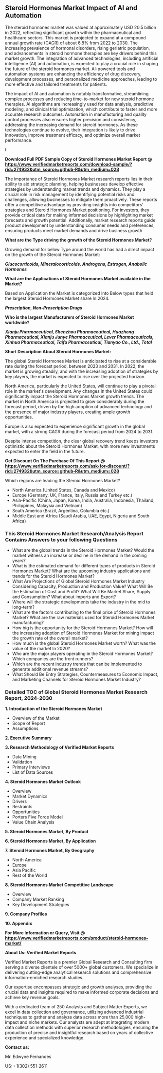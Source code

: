 <h2>Steroid Hormones Market Impact of AI and Automation</h2><p>The steroid hormones market was valued at approximately USD 20.5 billion in 2022, reflecting significant growth within the pharmaceutical and healthcare sectors. This market is projected to expand at a compound annual growth rate (CAGR) of about 6.8% from 2022 to 2030. The increasing prevalence of hormonal disorders, rising geriatric population, and advancements in steroid hormone therapies are key drivers behind this market growth. The integration of advanced technologies, including artificial intelligence (AI) and automation, is expected to play a crucial role in shaping the future of the steroid hormones market. AI-powered tools and automation systems are enhancing the efficiency of drug discovery, development processes, and personalized medicine approaches, leading to more effective and tailored treatments for patients.</p><p>The impact of AI and automation is notably transformative, streamlining complex processes and reducing time-to-market for new steroid hormone therapies. AI algorithms are increasingly used for data analysis, predictive modeling, and clinical trial optimization, which contribute to faster and more accurate research outcomes. Automation in manufacturing and quality control processes also ensures higher precision and consistency, addressing the increasing demand for steroid hormones. As these technologies continue to evolve, their integration is likely to drive innovation, improve treatment efficacy, and optimize overall market performance.</p>t</p><p id="" class=""><strong>Download Full PDF Sample Copy of Steroid Hormones Market Report @ <a href="https://www.verifiedmarketreports.com/download-sample/?rid=274932&utm_source=github-R&utm_medium=028" target="_blank">https://www.verifiedmarketreports.com/download-sample/?rid=274932&utm_source=github-R&utm_medium=028</a></strong></p><p>The importance of&nbsp;Steroid Hormones Market research reports lies in their ability to aid strategic planning, helping businesses develop effective strategies by understanding market trends and dynamics. They play a crucial role in risk management by identifying potential risks and challenges, allowing businesses to mitigate them proactively. These reports offer a competitive advantage by providing insights into competitors' strategies and Steroid Hormones Market positioning. For investors, they provide critical data for making informed decisions by highlighting market forecasts and growth potential. Additionally, market research reports guide product development by understanding consumer needs and preferences, ensuring products meet market demands and drive business growth.</p><p><strong>What are the&nbsp;Type driving the growth of the Steroid Hormones Market?</strong></p><p id="" class="">Growing demand for below Type around the world has had a direct impact on the growth of the Steroid Hormones Market:</p><em><strong>Glucocorticoids, Mineralocorticoids, Androgens, Estrogen, Anabolic Hormones</strong></em></p><strong>What are the&nbsp;Applications&nbsp;of Steroid Hormones Market available in the Market?</strong></p><p id="" class="">Based on Application the Market is categorized into Below types that held the largest Steroid Hormones Market share In 2024.</p><em><strong>Prescription, Non-Prescription Drugs</strong></em></p><strong>Who is the largest Manufacturers of Steroid Hormones Market worldwide?</strong></p><p><em><strong>Xianju Pharmaceutical, Shenzhou Pharmaceutical, Huazhong Pharmaceutical, Xianju Junye Pharmaceutical, Lever Pharmaceuticals, Xinhua Pharmaceutical, Taifa Pharmaceutical, Tianyao Co., Ltd., Total</strong></em></p><p id="" class=""><strong>Short Description About Steroid Hormones Market:</strong></p><p>The global Steroid Hormones Market is anticipated to rise at a considerable rate during the forecast period, between 2023 and 2031. In 2022, the market is growing steadily, and with the increasing adoption of strategies by key players, the market is expected to rise over the projected horizon.</p><p>North America, particularly the United States, will continue to play a pivotal role in the market's development. Any changes in the United States could significantly impact the Steroid Hormones Market growth trends. The market in North America is projected to grow considerably during the forecast period, driven by the high adoption of advanced technology and the presence of major industry players, creating ample growth opportunities.</p><p>Europe is also expected to experience significant growth in the global market, with a strong CAGR during the forecast period from 2024 to 2031.</p><p>Despite intense competition, the clear global recovery trend keeps investors optimistic about the Steroid Hormones Market, with more new investments expected to enter the field in the future.</p><p id="" class=""><strong>Get Discount On The Purchase Of This Report @ <a href="https://www.verifiedmarketreports.com/ask-for-discount/?rid=274932&utm_source=github-R&utm_medium=028" target="_blank">https://www.verifiedmarketreports.com/ask-for-discount/?rid=274932&utm_source=github-R&utm_medium=028</a></strong></p>Which regions are leading the Steroid Hormones Market?</p><ul><li>North America (United States, Canada and Mexico)</li><li>Europe (Germany, UK, France, Italy, Russia and Turkey etc.)</li><li>Asia-Pacific (China, Japan, Korea, India, Australia, Indonesia, Thailand, Philippines, Malaysia and Vietnam)</li><li>South America (Brazil, Argentina, Columbia etc.)</li><li>Middle East and Africa (Saudi Arabia, UAE, Egypt, Nigeria and South Africa)</li></ul><h3 id="" class="">This Steroid Hormones Market Research/Analysis Report Contains Answers to your following Questions</h3><ul><li>What are the global trends in the Steroid Hormones Market? Would the market witness an increase or decline in the demand in the coming years?</li><li>What is the estimated demand for different types of products in Steroid Hormones Market? What are the upcoming industry applications and trends for the Steroid Hormones Market?</li><li>What Are Projections of Global Steroid Hormones Market Industry Considering Capacity, Production and Production Value? What Will Be the Estimation of Cost and Profit? What Will Be Market Share, Supply and Consumption? What about imports and Export?</li><li>Where will the strategic developments take the industry in the mid to long-term?</li><li>What are the factors contributing to the final price of Steroid Hormones Market? What are the raw materials used for Steroid Hormones Market manufacturing?</li><li>How big is the opportunity for the Steroid Hormones Market? How will the increasing adoption of Steroid Hormones Market for mining impact the growth rate of the overall market?</li><li>How much is the global Steroid Hormones Market worth? What was the value of the market In 2020?</li><li>Who are the major players operating in the Steroid Hormones Market? Which companies are the front runners?</li><li>Which are the recent industry trends that can be implemented to generate additional revenue streams?</li><li>What Should Be Entry Strategies, Countermeasures to Economic Impact, and Marketing Channels for Steroid Hormones Market Industry?</li></ul><h3 id="" class="">Detailed TOC of Global Steroid Hormones Market Research Report, 2024-2030</h3><p id="" class=""><strong>1. Introduction of the Steroid Hormones Market</strong></p><ul><li>Overview of the Market</li><li>Scope of Report</li><li>Assumptions</li></ul><p id="" class=""><strong>2. Executive Summary</strong></p><p id="" class=""><strong>3. Research Methodology of Verified Market Reports</strong></p><ul><li>Data Mining</li><li>Validation</li><li>Primary Interviews</li><li>List of Data Sources</li></ul><p id="" class=""><strong>4. Steroid Hormones Market Outlook</strong></p><ul><li>Overview</li><li>Market Dynamics</li><li>Drivers</li><li>Restraints</li><li>Opportunities</li><li>Porters Five Force Model</li><li>Value Chain Analysis</li></ul><p id="" class=""><strong>5. Steroid Hormones Market, By Product</strong></p><p id="" class=""><strong>6. Steroid Hormones Market, By Application</strong></p><p id="" class=""><strong>7. Steroid Hormones Market, By Geography</strong></p><ul><li>North America</li><li>Europe</li><li>Asia Pacific</li><li>Rest of the World</li></ul><p id="" class=""><strong>8. Steroid Hormones Market Competitive Landscape</strong></p><ul><li>Overview</li><li>Company Market Ranking</li><li>Key Development Strategies</li></ul><p id="" class=""><strong>9. Company Profiles</strong></p><p id="" class=""><strong>10. Appendix</strong></p><p id="" class=""><strong>For More Information or Query, Visit @ <a href="https://www.verifiedmarketreports.com/product/steroid-hormones-market/" target="_blank">https://www.verifiedmarketreports.com/product/steroid-hormones-market/</a></strong></p><p id="" class=""><strong>About Us: Verified Market Reports</strong></p><p id="" class="">Verified Market Reports is a premier Global Research and Consulting firm serving a diverse clientele of over 5000+ global customers. We specialize in delivering cutting-edge analytical research solutions and comprehensive information-enriched research studies.</p><p id="" class="">Our expertise encompasses strategic and growth analyses, providing the crucial data and insights required to make informed corporate decisions and achieve key revenue goals.</p><p id="" class="">With a dedicated team of 250 Analysts and Subject Matter Experts, we excel in data collection and governance, utilizing advanced industrial techniques to gather and analyze data across more than 25,000 high-impact and niche markets. Our analysts are adept at integrating modern data collection methods with superior research methodologies, ensuring the production of precise and insightful research based on years of collective experience and specialized knowledge.</p><p id="" class=""><strong>Contact us:</strong></p><p id="" class="">Mr. Edwyne Fernandes</p><p id="" class="">US: +1(302) 551-2611</p>